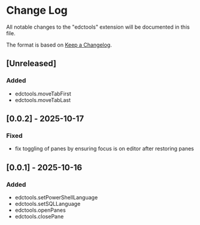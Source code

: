 # Change Log

All notable changes to the "edctools" extension will be documented in this file.

The format is based on [Keep a Changelog](https://keepachangelog.com/en/1.1.0/).

## [Unreleased]

### Added

- edctools.moveTabFirst
- edctools.moveTabLast

## [0.0.2] - 2025-10-17

### Fixed

- fix toggling of panes by ensuring focus is on editor after restoring panes

## [0.0.1] - 2025-10-16

### Added

- edctools.setPowerShellLanguage
- edctools.setSQLLanguage
- edctools.openPanes
- edctools.closePane

